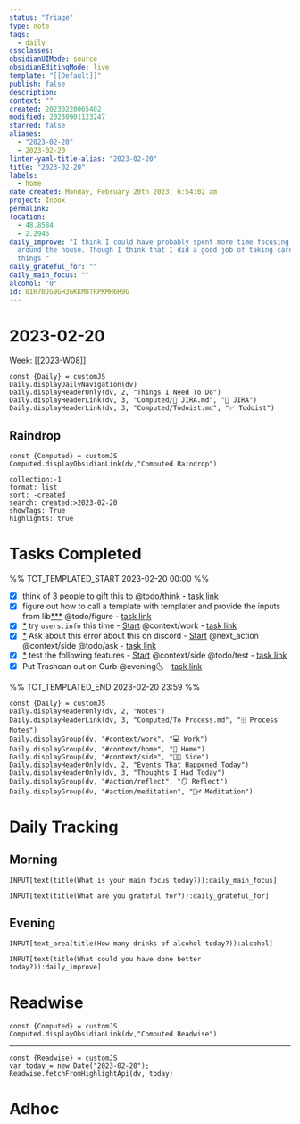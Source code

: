 ```yaml
---
status: "Triage"
type: note
tags:
  - daily
cssclasses: 
obsidianUIMode: source
obsidianEditingMode: live
template: "[[Default]]"
publish: false
description: 
context: ""
created: 20230220065402
modified: 20230901123247
starred: false
aliases:
  - "2023-02-20"
  - 2023-02-20
linter-yaml-title-alias: "2023-02-20"
title: "2023-02-20"
labels:
  - home
date created: Monday, February 20th 2023, 6:54:02 am
project: Inbox
permalink: 
location:
  - 48.8584
  - 2.2945
daily_improve: "I think I could have probably spent more time focusing on things
  around the house. Though I think that I did a good job of taking care of
  things "
daily_grateful_for: ""
daily_main_focus: ""
alcohol: "0"
id: 01H70JG9GH3GKKM8TRPKMH6H9G
---
```


# 2023-02-20

Week: [[2023-W08]]

```dataviewjs
const {Daily} = customJS
Daily.displayDailyNavigation(dv)
Daily.displayHeaderOnly(dv, 2, "Things I Need To Do")
Daily.displayHeaderLink(dv, 3, "Computed/🎫 JIRA.md", "🎫 JIRA")
Daily.displayHeaderLink(dv, 3, "Computed/Todoist.md", "✅ Todoist")
```

## Raindrop

```dataviewjs
const {Computed} = customJS
Computed.displayObsidianLink(dv,"Computed Raindrop")
```

```raindrop
collection:-1
format: list
sort: -created
search: created:>2023-02-20
showTags: True
highlights: true
```


# Tasks Completed

%% TCT_TEMPLATED_START 2023-02-20 00:00 %%

- [X] think of 3 people to gift this to @todo/think - [task link](https://todoist.com/app/task/6621246189)
- [X] figure out how to call a template with templater and provide the inputs from lib[***](drafts://open?uuid=987062FA-F2EA-4484-9CE4-2FD5FE08346F) @todo/figure - [task link](https://todoist.com/app/task/6635131517)
- [X] [*](obsidian://advanced-uri?vault=main&filepath=Inbox%2FProcessed%2F2023-02-15--08-59-04.md&block=65161) try `users.info` this time - [Start](session:///start?duration=25&categoryName=work&intent=try%20%60users.info%60%20this%20time) @context/work - [task link](https://todoist.com/app/task/6622636471)
- [X] [*](obsidian://advanced-uri?vault=main&filepath=Inbox%2FProcessed%2F2023-02-15--18-22-54.md&block=0615d) Ask about this error about this on discord - [Start](session:///start?duration=25&categoryName=side&intent=Ask%20about%20this%20error%20about%20this%20on%20discord) @next_action @context/side @todo/ask - [task link](https://todoist.com/app/task/6622699906)
- [X] [*](obsidian://advanced-uri?vault=main&filepath=Inbox%2FProcessed%2F2023-02-15--18-22-54.md&block=15c06) test the following features - [Start](session:///start?duration=25&categoryName=side&intent=test%20the%20following%20features) @context/side @todo/test - [task link](https://todoist.com/app/task/6622285997)
- [X] Put Trashcan out on Curb @evening🌜 - [task link](https://todoist.com/app/task/6139862913)

%% TCT_TEMPLATED_END 2023-02-20 23:59 %%

```dataviewjs
const {Daily} = customJS
Daily.displayHeaderOnly(dv, 2, "Notes")
Daily.displayHeaderLink(dv, 3, "Computed/To Process.md", "🗄️ Process Notes")
Daily.displayGroup(dv, "#context/work", "💻 Work")
Daily.displayGroup(dv, "#context/home", "🏡 Home")
Daily.displayGroup(dv, "#context/side", "👨‍💻 Side")
Daily.displayHeaderOnly(dv, 2, "Events That Happened Today")
Daily.displayHeaderOnly(dv, 3, "Thoughts I Had Today")
Daily.displayGroup(dv, "#action/reflect", "🪞 Reflect")
Daily.displayGroup(dv, "#action/meditation", "🧘‍♂️ Meditation")
```
# Daily Tracking

## Morning
```meta-bind
INPUT[text(title(What is your main focus today?)):daily_main_focus]
```

```meta-bind
INPUT[text(title(What are you grateful for?)):daily_grateful_for]
```

## Evening

```meta-bind
INPUT[text_area(title(How many drinks of alcohol today?)):alcohol]
```

```meta-bind
INPUT[text(title(What could you have done better today?)):daily_improve]
```

# Readwise

```dataviewjs
const {Computed} = customJS
Computed.displayObsidianLink(dv,"Computed Readwise")
```

---

```dataviewjs
const {Readwise} = customJS
var today = new Date("2023-02-20");
Readwise.fetchFromHighlightApi(dv, today)
```

# Adhoc

